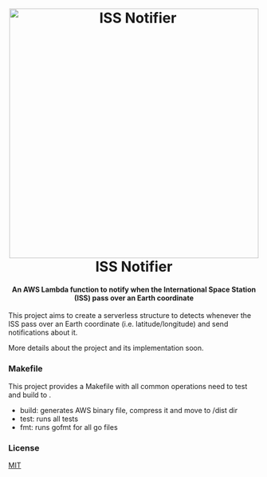 <h1 align="center">
    <img src="https://cdn.rawgit.com/pedrolopesme/iss-notifier/2e87fe31/docs/iss_notifier.png" alt="ISS Notifier" width="500">
     <br /> ISS Notifier
</h1>

<h4 align="center"> An AWS Lambda function to notify when the International Space Station (ISS) pass over an Earth coordinate </h4>

This project aims to create a serverless structure to detects whenever the ISS 
pass over an Earth coordinate (i.e. latitude/longitude) and send notifications 
about it.

More details about the project and its implementation soon.


### Makefile
 
 This project provides a Makefile with all common operations need to test and build to .
 
 * build: generates AWS binary file, compress it and move to /dist dir
 * test: runs all tests
 * fmt: runs gofmt for all go files
 
 
### License
 
 [MIT](LICENSE.md)
